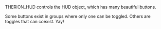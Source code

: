 THERION_HUD controls the HUD object, which has many beautiful buttons. 

Some buttons exist in groups where only one can be toggled. Others are toggles that can coexist. Yay!
